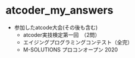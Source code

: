 # atcoder_my_answers
- 参加したatcode大会(その後も含む)
  - atcoder実技検定第一回　（2問）
  - エイジングプログラミングコンテスト（全完）
  - M-SOLUTIONS プロコンオープン 2020
